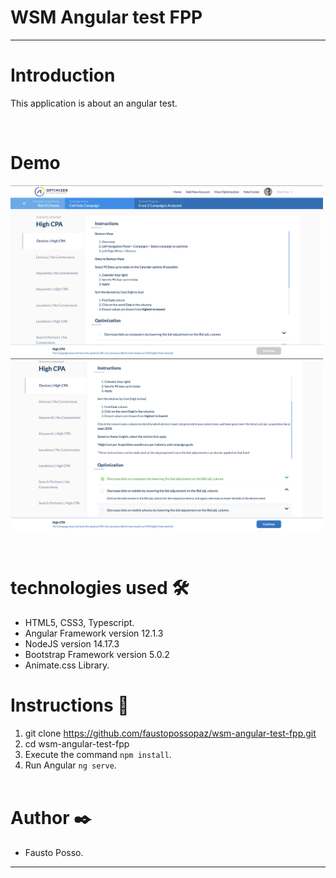 # **WSM Angular test FPP**
---
# Introduction

This application is about an angular test. 

&nbsp;

# Demo 

<img width="500px" height="274px" src="src/assets/imgs/capt1.jpg">
<img width="500px" height="274px" src="src/assets/imgs/capt2.jpg">


&nbsp;

# technologies used 🛠️

- HTML5, CSS3, Typescript.
- Angular Framework version 12.1.3
- NodeJS version 14.17.3
- Bootstrap Framework version 5.0.2
- Animate.css Library.

# Instructions 🚀 

1. git clone https://github.com/faustopossopaz/wsm-angular-test-fpp.git
2. cd wsm-angular-test-fpp
2. Execute the command `npm install`.
3. Run Angular `ng serve`.
\
&nbsp;


# Author ✒️
 - Fausto Posso. 

---


